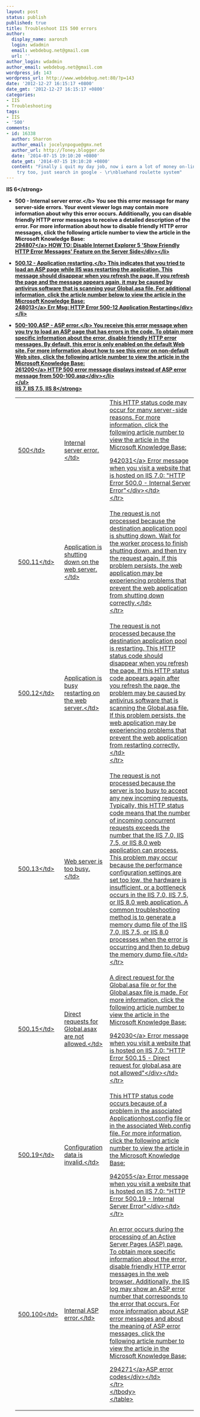 ```yaml
---
layout: post
status: publish
published: true
title: Troubleshoot IIS 500 errors
author:
  display_name: aaronzh
  login: wdadmin
  email: webdebug.net@gmail.com
  url: ''
author_login: wdadmin
author_email: webdebug.net@gmail.com
wordpress_id: 143
wordpress_url: http://www.webdebug.net:80/?p=143
date: '2012-12-27 16:15:17 +0800'
date_gmt: '2012-12-27 16:15:17 +0800'
categories:
- IIS
- Troubleshooting
tags:
- IIS
- '500'
comments:
- id: 16338
  author: Sharron
  author_email: jocelynpogue@gmx.net
  author_url: http://Toney.blogger.de
  date: '2014-07-15 19:10:20 +0800'
  date_gmt: '2014-07-15 19:10:20 +0800'
  content: "Finally i quit my day job, now i earn a lot of money on-line you should
    try too, just search in google - \r\nbluehand roulette system"
---
```

<p><strong>IIS 6<&#47;strong></p>
<ul>
<li><b>500 - Internal server error.<&#47;b>&nbsp;You see this error message for many server-side errors. Your event viewer logs may contain more information about why this error occurs. Additionally, you can disable friendly HTTP error messages to receive a detailed description of the error. For more information about how to disable friendly HTTP error messages, click the following article number to view the article in the Microsoft Knowledge Base:
<div><a href="http:&#47;&#47;support.microsoft.com&#47;kb&#47;294807">294807<&#47;a>&nbsp;HOW TO: Disable Internet Explorer 5 'Show Friendly HTTP Error Messages' Feature on the Server Side<&#47;div><&#47;li></p>
<li><b>500.12 - Application restarting.<&#47;b>&nbsp;This indicates that you tried to load an ASP page while IIS was restarting the application. This message should disappear when you refresh the page. If you refresh the page and the message appears again, it may be caused by antivirus software that is scanning your Global.asa file. For additional information, click the article number below to view the article in the Microsoft Knowledge Base:
<div><a href="http:&#47;&#47;support.microsoft.com&#47;kb&#47;248013&#47;EN-US">248013<&#47;a>&nbsp;Err Msg: HTTP Error 500-12 Application Restarting<&#47;div><&#47;li></p>
<li><b>500-100.ASP - ASP error.<&#47;b>&nbsp;You receive this error message when you try to load an ASP page that has errors in the code. To obtain more specific information about the error, disable friendly HTTP error messages. By default, this error is only enabled on the default Web site. For more information about how to see this error on non-default Web sites, click the following article number to view the article in the Microsoft Knowledge Base:
<div><a href="http:&#47;&#47;support.microsoft.com&#47;kb&#47;261200">261200<&#47;a>&nbsp;HTTP 500 error message displays instead of ASP error message from 500-100.asp<&#47;div><&#47;li><br />
<&#47;ul><br />
<strong>IIS 7, IIS 7.5, IIS 8<&#47;strong></p>
<table id="MT3" cellspacing="0">
<tbody>
<tr>
<td>500<&#47;td></p>
<td>Internal server error.<&#47;td></p>
<td>This HTTP status code may occur for many server-side reasons. For more information, click the following article number to view the article in the Microsoft Knowledge Base:</p>
<div><a href="http:&#47;&#47;support.microsoft.com&#47;kb&#47;942031">942031<&#47;a>&nbsp;Error message when you visit a website that is hosted on IIS 7.0: "HTTP Error 500.0 - Internal Server Error"<&#47;div><&#47;td><br />
<&#47;tr></p>
<tr>
<td>500.11<&#47;td></p>
<td>Application is shutting down on the web server.<&#47;td></p>
<td>The request is not processed because the destination application pool is shutting down. Wait for the worker process to finish shutting down, and then try the request again. If this problem persists, the web application may be experiencing problems that prevent the web application from shutting down correctly.<&#47;td><br />
<&#47;tr></p>
<tr>
<td>500.12<&#47;td></p>
<td>Application is busy restarting on the web server.<&#47;td></p>
<td>The request is not processed because the destination application pool is restarting. This HTTP status code should disappear when you refresh the page. If this HTTP status code appears again after you refresh the page, the problem may be caused by antivirus software that is scanning the Global.asa file. If this problem persists, the web application may be experiencing problems that prevent the web application from restarting correctly.<&#47;td><br />
<&#47;tr></p>
<tr>
<td>500.13<&#47;td></p>
<td>Web server is too busy.<&#47;td></p>
<td>The request is not processed because the server is too busy to accept any new incoming requests. Typically, this HTTP status code means that the number of incoming concurrent requests exceeds the number that the&nbsp;IIS 7.0, IIS 7.5, or IIS 8.0&nbsp;web application can process. This problem may occur because the performance configuration settings are set too low, the hardware is insufficient, or a bottleneck occurs in the&nbsp;IIS 7.0, IIS 7.5, or IIS 8.0&nbsp;web application. A common troubleshooting method is to generate a memory dump file of the&nbsp;IIS 7.0, IIS 7.5, or IIS 8.0 processes when the error is occurring and then to debug the memory dump file.<&#47;td><br />
<&#47;tr></p>
<tr>
<td>500.15<&#47;td></p>
<td>Direct requests for Global.asax are not allowed.<&#47;td></p>
<td>A direct request for the Global.asa file or for the Global.asax file is made. For more information, click the following article number to view the article in the Microsoft Knowledge Base:</p>
<div><a href="http:&#47;&#47;support.microsoft.com&#47;kb&#47;942030">942030<&#47;a>&nbsp;Error message when you visit a website that is hosted on IIS 7.0: "HTTP Error 500.15 - Direct request for global.asa are not allowed"<&#47;div><&#47;td><br />
<&#47;tr></p>
<tr>
<td>500.19<&#47;td></p>
<td>Configuration data is invalid.<&#47;td></p>
<td>This HTTP status code occurs because of a problem in the associated Applicationhost.config file or in the associated Web.config file. For more information, click the following article number to view the article in the Microsoft Knowledge Base:</p>
<div><a href="http:&#47;&#47;support.microsoft.com&#47;kb&#47;942055">942055<&#47;a>&nbsp;Error message when you visit a website that is hosted on IIS 7.0: "HTTP Error 500.19 - Internal Server Error"<&#47;div><&#47;td><br />
<&#47;tr></p>
<tr>
<td>500.100<&#47;td></p>
<td>Internal ASP error.<&#47;td></p>
<td>An error occurs during the processing of an Active Server Pages (ASP) page. To obtain more specific information about the error, disable friendly HTTP error messages in the web browser. Additionally, the IIS log may show an ASP error number that corresponds to the error that occurs. For more information about ASP error messages and about the meaning of ASP error messages, click the following article number to view the article in the Microsoft Knowledge Base:</p>
<div><a href="http:&#47;&#47;support.microsoft.com&#47;kb&#47;294271">294271<&#47;a>ASP error codes<&#47;div><&#47;td><br />
<&#47;tr><br />
<&#47;tbody><br />
<&#47;table></p>
